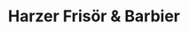 ---
title: "Harzer Frisör & Barbier"
url: /blankenbur-harz/harzer-frisoer-und-barbier/
shop: Friseur
---